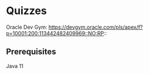 # Quizzes
Oracle Dev Gym: https://devgym.oracle.com/pls/apex/f?p=10001:200:113442482409969::NO:RP::
   
## Prerequisites
Java 11 
